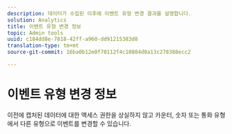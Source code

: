 ```yaml
---
description: 데이터가 수집된 이후에 이벤트 유형 변경 결과를 설명합니다.
solution: Analytics
title: 이벤트 유형 변경 정보
topic: Admin tools
uuid: c184dd8e-7818-42ff-a960-dd91215383d8
translation-type: tm+mt
source-git-commit: 16ba0b12e0f70112f4c10804d0a13c278388ecc2

---
```



# 이벤트 유형 변경 정보

이전에 캡처된 데이터에 대한 액세스 권한을 상실하지 않고 카운터, 숫자 또는 통화 유형에서 다른 유형으로 이벤트를 변경할 수 있습니다.
